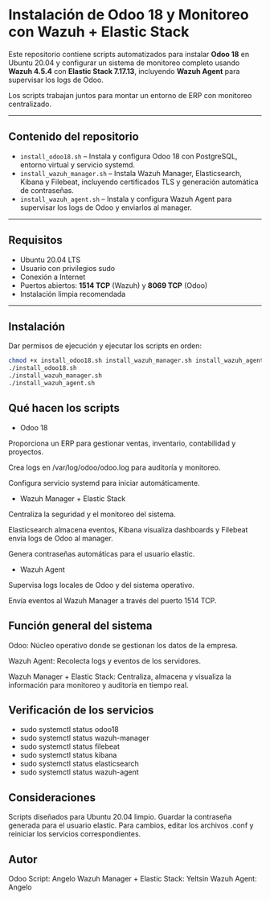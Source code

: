 # Instalación de Odoo 18 y Monitoreo con Wazuh + Elastic Stack

Este repositorio contiene scripts automatizados para instalar **Odoo 18** en Ubuntu 20.04 y configurar un sistema de monitoreo completo usando **Wazuh 4.5.4** con **Elastic Stack 7.17.13**, incluyendo **Wazuh Agent** para supervisar los logs de Odoo.  

Los scripts trabajan juntos para montar un entorno de ERP con monitoreo centralizado.

---

## Contenido del repositorio

- `install_odoo18.sh` – Instala y configura Odoo 18 con PostgreSQL, entorno virtual y servicio systemd.  
- `install_wazuh_manager.sh` – Instala Wazuh Manager, Elasticsearch, Kibana y Filebeat, incluyendo certificados TLS y generación automática de contraseñas.  
- `install_wazuh_agent.sh` – Instala y configura Wazuh Agent para supervisar los logs de Odoo y enviarlos al manager.

---

## Requisitos

- Ubuntu 20.04 LTS
- Usuario con privilegios sudo
- Conexión a Internet
- Puertos abiertos: **1514 TCP** (Wazuh) y **8069 TCP** (Odoo)
- Instalación limpia recomendada

---

## Instalación

Dar permisos de ejecución y ejecutar los scripts en orden:

```bash
chmod +x install_odoo18.sh install_wazuh_manager.sh install_wazuh_agent.sh
./install_odoo18.sh
./install_wazuh_manager.sh
./install_wazuh_agent.sh
```
## Qué hacen los scripts

- Odoo 18

Proporciona un ERP para gestionar ventas, inventario, contabilidad y proyectos.

Crea logs en /var/log/odoo/odoo.log para auditoría y monitoreo.

Configura servicio systemd para iniciar automáticamente.

- Wazuh Manager + Elastic Stack

Centraliza la seguridad y el monitoreo del sistema.

Elasticsearch almacena eventos, Kibana visualiza dashboards y Filebeat envía logs de Odoo al manager.

Genera contraseñas automáticas para el usuario elastic.

- Wazuh Agent

Supervisa logs locales de Odoo y del sistema operativo.

Envía eventos al Wazuh Manager a través del puerto 1514 TCP.

## Función general del sistema

Odoo: Núcleo operativo donde se gestionan los datos de la empresa.

Wazuh Agent: Recolecta logs y eventos de los servidores.

Wazuh Manager + Elastic Stack: Centraliza, almacena y visualiza la información para monitoreo y auditoría en tiempo real.

## Verificación de los servicios 

- sudo systemctl status odoo18
- sudo systemctl status wazuh-manager
- sudo systemctl status filebeat
- sudo systemctl status kibana
- sudo systemctl status elasticsearch
- sudo systemctl status wazuh-agent

## Consideraciones

Scripts diseñados para Ubuntu 20.04 limpio.
Guardar la contraseña generada para el usuario elastic.
Para cambios, editar los archivos .conf y reiniciar los servicios correspondientes.

## Autor

Odoo Script: Angelo
Wazuh Manager + Elastic Stack: Yeltsin
Wazuh Agent: Angelo

